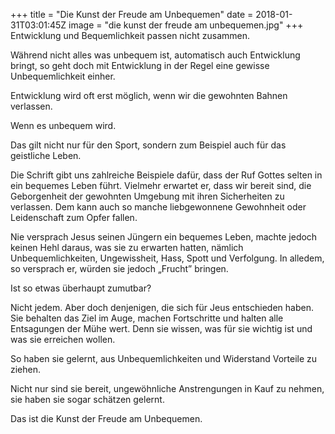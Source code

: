 +++
title = "Die Kunst der Freude am Unbequemen"
date = 2018-01-31T03:01:45Z
image = "die kunst der freude am unbequemen.jpg"
+++
Entwicklung und Bequemlichkeit passen nicht zusammen.

Während nicht alles was unbequem ist, automatisch auch Entwicklung bringt, so geht doch mit Entwicklung in der Regel eine gewisse Unbequemlichkeit einher.

Entwicklung wird oft erst möglich, wenn wir die gewohnten Bahnen verlassen. 

Wenn es unbequem wird.

Das gilt nicht nur für den Sport, sondern zum Beispiel auch für das geistliche Leben. 

Die Schrift gibt uns zahlreiche Beispiele dafür, dass der Ruf Gottes selten in ein bequemes Leben führt. Vielmehr erwartet er, dass wir bereit sind, die Geborgenheit der gewohnten Umgebung mit ihren Sicherheiten zu verlassen. Dem kann auch so manche liebgewonnene Gewohnheit oder Leidenschaft zum Opfer fallen.

Nie versprach Jesus seinen Jüngern ein bequemes Leben, machte jedoch keinen Hehl daraus, was sie zu erwarten hatten, nämlich Unbequemlichkeiten, Ungewissheit, Hass, Spott und Verfolgung. In alledem, so versprach er, würden sie jedoch „Frucht” bringen.

Ist so etwas überhaupt zumutbar?

Nicht jedem. Aber doch denjenigen, die sich für Jeus entschieden haben. Sie behalten das Ziel im Auge, machen Fortschritte und halten alle Entsagungen der Mühe wert. Denn sie wissen, was für sie wichtig ist und was sie erreichen wollen.

So haben sie gelernt, aus Unbequemlichkeiten und Widerstand Vorteile zu ziehen. 

Nicht nur sind sie bereit, ungewöhnliche Anstrengungen in Kauf zu nehmen, sie haben sie sogar schätzen gelernt. 

Das ist die Kunst der Freude am Unbequemen.